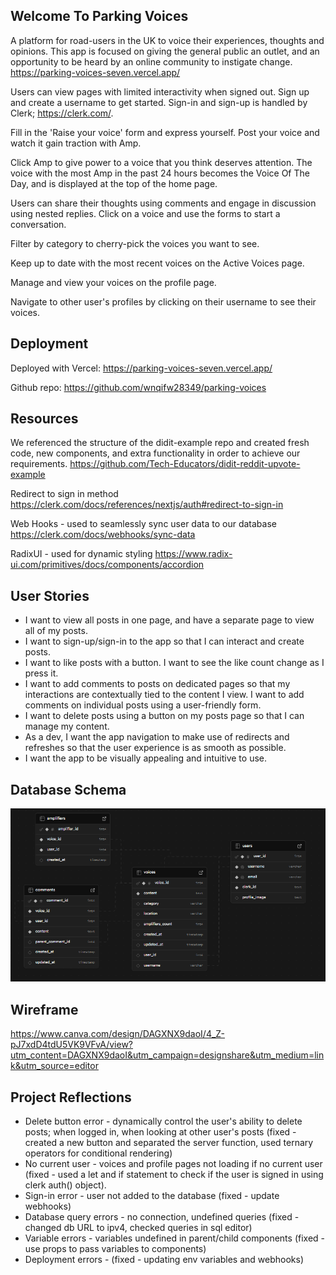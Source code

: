 ## Welcome To Parking Voices

A platform for road-users in the UK to voice their experiences, thoughts and opinions. This app is focused on giving the general public an outlet, and an opportunity to be heard by an online community to instigate change. https://parking-voices-seven.vercel.app/

Users can view pages with limited interactivity when signed out. Sign up and create a username to get started. Sign-in and sign-up is handled by Clerk; https://clerk.com/.

Fill in the 'Raise your voice' form and express yourself. Post your voice and watch it gain traction with Amp.

Click Amp to give power to a voice that you think deserves attention. The voice with the most Amp in the past 24 hours becomes the Voice Of The Day, and is displayed at the top of the home page.

Users can share their thoughts using comments and engage in discussion using nested replies. Click on a voice and use the forms to start a conversation.

Filter by category to cherry-pick the voices you want to see.

Keep up to date with the most recent voices on the Active Voices page.

Manage and view your voices on the profile page.

Navigate to other user's profiles by clicking on their username to see their voices.

## Deployment

Deployed with Vercel:
https://parking-voices-seven.vercel.app/

Github repo:
https://github.com/wnqifw28349/parking-voices

## Resources

We referenced the structure of the didit-example repo and created fresh code, new components, and extra functionality in order to achieve our requirements.
https://github.com/Tech-Educators/didit-reddit-upvote-example

Redirect to sign in method
https://clerk.com/docs/references/nextjs/auth#redirect-to-sign-in

Web Hooks - used to seamlessly sync user data to our database
https://clerk.com/docs/webhooks/sync-data

RadixUI - used for dynamic styling
https://www.radix-ui.com/primitives/docs/components/accordion

## User Stories

- I want to view all posts in one page, and have a separate page to view all of my posts.
- I want to sign-up/sign-in to the app so that I can interact and create posts.
- I want to like posts with a button. I want to see the like count change as I press it.
- I want to add comments to posts on dedicated pages so that my interactions are contextually tied to the content I view. I want to add comments on individual posts using a user-friendly form.
- I want to delete posts using a button on my posts page so that I can manage my content.
- As a dev, I want the app navigation to make use of redirects and refreshes so that the user experience is as smooth as possible.
- I want the app to be visually appealing and intuitive to use.

## Database Schema

![Database schema screenshot from Supabase](/public/dbschema.png)

## Wireframe

https://www.canva.com/design/DAGXNX9daoI/4_Z-pJ7xdD4tdU5VK9VFvA/view?utm_content=DAGXNX9daoI&utm_campaign=designshare&utm_medium=link&utm_source=editor

## Project Reflections

- Delete button error - dynamically control the user's ability to delete posts; when logged in, when looking at other user's posts (fixed - created a new button and separated the server function, used ternary operators for conditional rendering)
- No current user - voices and profile pages not loading if no current user (fixed - used a let and if statement to check if the user is signed in using clerk auth() object).
- Sign-in error - user not added to the database (fixed - update webhooks)
- Database query errors - no connection, undefined queries (fixed - changed db URL to ipv4, checked queries in sql editor)
- Variable errors - variables undefined in parent/child components (fixed - use props to pass variables to components)
- Deployment errors - (fixed - updating env variables and webhooks)
